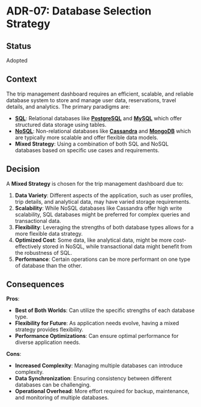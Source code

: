 # ADR-07: Database Selection Strategy

## Status

Adopted

## Context

The trip management dashboard requires an efficient, scalable, and reliable database system to store and manage user data, reservations, travel details, and analytics. The primary paradigms are:

- **[SQL](https://en.wikipedia.org/wiki/SQL)**: Relational databases like **[PostgreSQL](https://www.postgresql.org/)** and **[MySQL](https://www.mysql.com/)** which offer structured data storage using tables.
- **[NoSQL](https://en.wikipedia.org/wiki/NoSQL)**: Non-relational databases like **[Cassandra](https://cassandra.apache.org/)** and **[MongoDB](https://www.mongodb.com/)** which are typically more scalable and offer flexible data models.
- **Mixed Strategy**: Using a combination of both SQL and NoSQL databases based on specific use cases and requirements.

## Decision

A **Mixed Strategy** is chosen for the trip management dashboard due to:

1. **Data Variety**: Different aspects of the application, such as user profiles, trip details, and analytical data, may have varied storage requirements.
2. **Scalability**: While NoSQL databases like Cassandra offer high write scalability, SQL databases might be preferred for complex queries and transactional data.
3. **Flexibility**: Leveraging the strengths of both database types allows for a more flexible data strategy.
4. **Optimized Cost**: Some data, like analytical data, might be more cost-effectively stored in NoSQL, while transactional data might benefit from the robustness of SQL.
5. **Performance**: Certain operations can be more performant on one type of database than the other.

## Consequences

**Pros**:

- **Best of Both Worlds**: Can utilize the specific strengths of each database type.
- **Flexibility for Future**: As application needs evolve, having a mixed strategy provides flexibility.
- **Performance Optimizations**: Can ensure optimal performance for diverse application needs.

**Cons**:

- **Increased Complexity**: Managing multiple databases can introduce complexity.
- **Data Synchronization**: Ensuring consistency between different databases can be challenging.
- **Operational Overhead**: More effort required for backup, maintenance, and monitoring of multiple databases.

